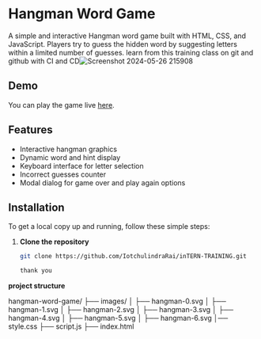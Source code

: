 # Hangman Word Game

A simple and interactive Hangman word game built with HTML, CSS, and JavaScript. Players try to guess the hidden word by suggesting letters within a limited number of guesses.
learn from this training class  on git and github with CI and CD![Screenshot 2024-05-26 215908](https://github.com/IotchulindraRai/inTERN-TRAINING/assets/87846923/588057a9-804e-4bbb-a5b9-69622ffd5661)


## Demo
You can play the game live [here](https://in-tern-training.vercel.app/).

## Features
- Interactive hangman graphics
- Dynamic word and hint display
- Keyboard interface for letter selection
- Incorrect guesses counter
- Modal dialog for game over and play again options

## Installation
To get a local copy up and running, follow these simple steps:

1. **Clone the repository**
   ```bash
   git clone https://github.com/IotchulindraRai/inTERN-TRAINING.git
   
   thank you
 **project structure**

hangman-word-game/
├── images/
│   ├── hangman-0.svg
│   ├── hangman-1.svg
│   ├── hangman-2.svg
│   ├── hangman-3.svg
│   ├── hangman-4.svg
│   ├── hangman-5.svg
│   ├── hangman-6.svg
│── style.css
├── script.js
├── index.html
